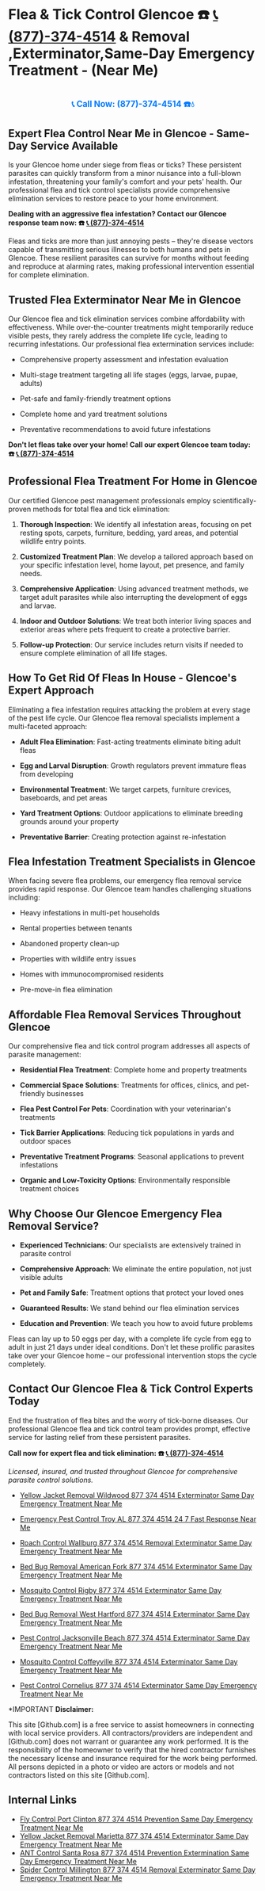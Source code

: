 # Flea & Tick Control Glencoe ☎️ [📞 (877)-374-4514](https://pest-control-4514.netlify.app) & Removal ,Exterminator,Same-Day Emergency Treatment - (Near Me) 
# 

<p align="center" style="font-size: 1.2em; font-weight: bold; margin: 20px 0;">
  <a href="https://pest-control-4514.netlify.app" target="_blank" style="color: #007BFF; text-decoration: none;">📞 Call Now: (877)-374-4514 ☎️💧</a>
</p>

## Expert Flea Control Near Me in Glencoe - Same-Day Service Available

Is your Glencoe home under siege from fleas or ticks? These persistent parasites can quickly transform from a minor nuisance into a full-blown infestation, threatening your family's comfort and your pets' health. Our professional flea and tick control specialists provide comprehensive elimination services to restore peace to your home environment.

**Dealing with an aggressive flea infestation? Contact our Glencoe response team now: ☎️ [📞 (877)-374-4514](https://pest-control-4514.netlify.app)**

Fleas and ticks are more than just annoying pests – they're disease vectors capable of transmitting serious illnesses to both humans and pets in Glencoe. These resilient parasites can survive for months without feeding and reproduce at alarming rates, making professional intervention essential for complete elimination.

## Trusted Flea Exterminator Near Me in Glencoe

Our Glencoe flea and tick elimination services combine affordability with effectiveness. While over-the-counter treatments might temporarily reduce visible pests, they rarely address the complete life cycle, leading to recurring infestations. Our professional flea extermination services include:

- Comprehensive property assessment and infestation evaluation  

- Multi-stage treatment targeting all life stages (eggs, larvae, pupae, adults)  

- Pet-safe and family-friendly treatment options  

- Complete home and yard treatment solutions  

- Preventative recommendations to avoid future infestations  

**Don't let fleas take over your home! Call our expert Glencoe team today: ☎️ [📞 (877)-374-4514](https://pest-control-4514.netlify.app)**

## Professional Flea Treatment For Home in Glencoe

Our certified Glencoe pest management professionals employ scientifically-proven methods for total flea and tick elimination:

1. **Thorough Inspection**: We identify all infestation areas, focusing on pet resting spots, carpets, furniture, bedding, yard areas, and potential wildlife entry points.  

2. **Customized Treatment Plan**: We develop a tailored approach based on your specific infestation level, home layout, pet presence, and family needs.  

3. **Comprehensive Application**: Using advanced treatment methods, we target adult parasites while also interrupting the development of eggs and larvae.  

4. **Indoor and Outdoor Solutions**: We treat both interior living spaces and exterior areas where pets frequent to create a protective barrier.  

5. **Follow-up Protection**: Our service includes return visits if needed to ensure complete elimination of all life stages.  

## How To Get Rid Of Fleas In House - Glencoe's Expert Approach

Eliminating a flea infestation requires attacking the problem at every stage of the pest life cycle. Our Glencoe flea removal specialists implement a multi-faceted approach:

- **Adult Flea Elimination**: Fast-acting treatments eliminate biting adult fleas  

- **Egg and Larval Disruption**: Growth regulators prevent immature fleas from developing  

- **Environmental Treatment**: We target carpets, furniture crevices, baseboards, and pet areas  

- **Yard Treatment Options**: Outdoor applications to eliminate breeding grounds around your property  

- **Preventative Barrier**: Creating protection against re-infestation  

## Flea Infestation Treatment Specialists in Glencoe

When facing severe flea problems, our emergency flea removal service provides rapid response. Our Glencoe team handles challenging situations including:

- Heavy infestations in multi-pet households  

- Rental properties between tenants  

- Abandoned property clean-up  

- Properties with wildlife entry issues  

- Homes with immunocompromised residents  

- Pre-move-in flea elimination  

## Affordable Flea Removal Services Throughout Glencoe

Our comprehensive flea and tick control program addresses all aspects of parasite management:

- **Residential Flea Treatment**: Complete home and property treatments  

- **Commercial Space Solutions**: Treatments for offices, clinics, and pet-friendly businesses  

- **Flea Pest Control For Pets**: Coordination with your veterinarian's treatments  

- **Tick Barrier Applications**: Reducing tick populations in yards and outdoor spaces  

- **Preventative Treatment Programs**: Seasonal applications to prevent infestations  

- **Organic and Low-Toxicity Options**: Environmentally responsible treatment choices  

## Why Choose Our Glencoe Emergency Flea Removal Service?

- **Experienced Technicians**: Our specialists are extensively trained in parasite control  

- **Comprehensive Approach**: We eliminate the entire population, not just visible adults  

- **Pet and Family Safe**: Treatment options that protect your loved ones  

- **Guaranteed Results**: We stand behind our flea elimination services  

- **Education and Prevention**: We teach you how to avoid future problems  

Fleas can lay up to 50 eggs per day, with a complete life cycle from egg to adult in just 21 days under ideal conditions. Don't let these prolific parasites take over your Glencoe home – our professional intervention stops the cycle completely.

## Contact Our Glencoe Flea & Tick Control Experts Today

End the frustration of flea bites and the worry of tick-borne diseases. Our professional Glencoe flea and tick control team provides prompt, effective service for lasting relief from these persistent parasites.

**Call now for expert flea and tick elimination: ☎️ [📞 (877)-374-4514](https://pest-control-4514.netlify.app)**

*Licensed, insured, and trusted throughout Glencoe for comprehensive parasite control solutions.*


- [Yellow Jacket Removal Wildwood 877 374 4514 Exterminator Same Day Emergency Treatment Near Me](https://github.com/allyoucaneatsushiin/plumbing-texas/blob/main/Yellow-Jacket-Removal-Wildwood-877-374-4514-Exterminator-Same-Day-Emergency-Treatment-Near-Me.md)
- [Emergency Pest Control Troy AL 877 374 4514 24 7 Fast Response Near Me](https://github.com/allyoucaneatsushiin/plumbing-texas/blob/main/Emergency-Pest-Control-Troy-AL-877-374-4514-24-7-Fast-Response-Near-Me.md)
- [Roach Control Wallburg 877 374 4514 Removal Exterminator Same Day Emergency Treatment Near Me](https://github.com/allyoucaneatsushiin/plumbing-texas/blob/main/Roach-Control-Wallburg-877-374-4514-Removal-Exterminator-Same-Day-Emergency-Treatment-Near-Me.md)


- [Bed Bug Removal American Fork 877 374 4514 Exterminator Same Day Emergency Treatment Near Me](https://github.com/allyoucaneatsushiin/plumbing-texas/blob/main/Bed-Bug-Removal-American-Fork-877-374-4514-Exterminator-Same-Day-Emergency-Treatment-Near-Me.md)
- [Mosquito Control Rigby 877 374 4514 Exterminator Same Day Emergency Treatment Near Me](https://github.com/allyoucaneatsushiin/plumbing-texas/blob/main/Mosquito-Control-Rigby-877-374-4514-Exterminator-Same-Day-Emergency-Treatment-Near-Me.md)
- [Bed Bug Removal West Hartford 877 374 4514 Exterminator Same Day Emergency Treatment Near Me](https://github.com/allyoucaneatsushiin/plumbing-texas/blob/main/Bed-Bug-Removal-West-Hartford-877-374-4514-Exterminator-Same-Day-Emergency-Treatment-Near-Me.md)


- [Pest Control Jacksonville Beach 877 374 4514 Exterminator Same Day Emergency Treatment Near Me](https://github.com/allyoucaneatsushiin/plumbing-texas/blob/main/Pest-Control-Jacksonville-Beach-877-374-4514-Exterminator-Same-Day-Emergency-Treatment-Near-Me.md)
- [Mosquito Control Coffeyville 877 374 4514 Exterminator Same Day Emergency Treatment Near Me](https://github.com/allyoucaneatsushiin/plumbing-texas/blob/main/Mosquito-Control-Coffeyville-877-374-4514-Exterminator-Same-Day-Emergency-Treatment-Near-Me.md)
- [Pest Control Cornelius 877 374 4514 Exterminator Same Day Emergency Treatment Near Me](https://github.com/allyoucaneatsushiin/plumbing-texas/blob/main/Pest-Control-Cornelius-877-374-4514-Exterminator-Same-Day-Emergency-Treatment-Near-Me.md)


*IMPORTANT **Disclaimer:**  

This site [Github.com] is a free service to assist homeowners in connecting with local service providers. All contractors/providers are independent and [Github.com] does not warrant or guarantee any work performed. It is the responsibility of the homeowner to verify that the hired contractor furnishes the necessary license and insurance required for the work being performed. All persons depicted in a photo or video are actors or models and not contractors listed on this site [Github.com].


## Internal Links
- [Fly Control Port Clinton 877 374 4514 Prevention Same Day Emergency Treatment Near Me](https://github.com/allyoucaneatsushiin/plumbing-texas/blob/main/Fly-Control-Port-Clinton-877-374-4514-Prevention-Same-Day-Emergency-Treatment-Near-Me.md)
- [Yellow Jacket Removal Marietta 877 374 4514 Exterminator Same Day Emergency Treatment Near Me](https://github.com/allyoucaneatsushiin/plumbing-texas/blob/main/Yellow-Jacket-Removal-Marietta-877-374-4514-Exterminator-Same-Day-Emergency-Treatment-Near-Me.md)
- [ANT Control Santa Rosa 877 374 4514 Prevention Extermination Same Day Emergency Treatment Near Me](https://github.com/allyoucaneatsushiin/plumbing-texas/blob/main/ANT-Control-Santa-Rosa-877-374-4514-Prevention-Extermination-Same-Day-Emergency-Treatment-Near-Me.md)
- [Spider Control Millington 877 374 4514 Removal Exterminator Same Day Emergency Treatment Near Me](https://github.com/allyoucaneatsushiin/plumbing-texas/blob/main/Spider-Control-Millington-877-374-4514-Removal-Exterminator-Same-Day-Emergency-Treatment-Near-Me.md)

